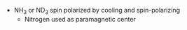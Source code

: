  - NH$_3$ or ND$_3$ spin polarized by cooling and spin-polarizing
	 - Nitrogen used as paramagnetic center 